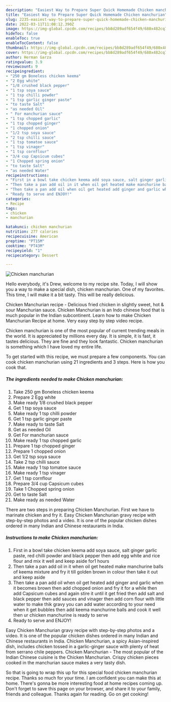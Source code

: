 ```yaml
---
description: "Easiest Way to Prepare Super Quick Homemade Chicken manchurian"
title: "Easiest Way to Prepare Super Quick Homemade Chicken manchurian"
slug: 2235-easiest-way-to-prepare-super-quick-homemade-chicken-manchurian
date: 2022-03-11T11:08:12.390Z
image: https://img-global.cpcdn.com/recipes/bb8d289adf654f49/680x482cq70/chicken-manchurian-recipe-main-photo.jpg
hideToc: false
enableToc: true
enableTocContent: false
thumbnail: https://img-global.cpcdn.com/recipes/bb8d289adf654f49/680x482cq70/chicken-manchurian-recipe-main-photo.jpg
cover: https://img-global.cpcdn.com/recipes/bb8d289adf654f49/680x482cq70/chicken-manchurian-recipe-main-photo.jpg
author: Herman Garza
ratingvalue: 3.9
reviewcount: 9
recipeingredient:
- "250 gm Boneless chicken keema"
- "2 Egg white"
- "1/8 crushed black pepper"
- "1 tsp soya sauce"
- "1 tsp chilli powder"
- "1 tsp garlic ginger paste"
- "to taste Salt"
- "as needed Oil"
- " For manchurian sauce"
- "1 tsp chopped garlic"
- "1 tsp chopped ginger"
- "1 chopped onion"
- "1/2 tsp soya sauce"
- "2 tsp chilli sauce"
- "1 tsp tomatoe sauce"
- "1 tsp vinager"
- "1 tsp cornflour"
- "3/4 cup Capsicum cubes"
- "1 Chopped spring onion"
- "to taste Salt"
- "as needed Water"
recipeinstructions:
- "First in a bowl take chicken keema add soya sauce, salt ginger garlic paste, red chilli powder and black pepper then add egg white and rice flour and mix it well and keep aside for1 hours"
- "Then take a pan add oil in it when oil get heated make manchurine balls of keema mixture and fry it till golden brown in colour then take it out and keep aside"
- "Then take a pan add oil when oil get heated add ginger and garlic when it becomes brown then add chopped onion and fry it for a while then add Capsicum cubes and again stire it until it get fried then add salt and black pepper then add sauces and vinager then add corn flour with little water to make thik gravy you can add water according to your need when it get bubbles then add keema manchurine balls and cook it well then ur chicken manchurine is ready to serve"
- "Ready to serve and ENJOY!"
categories:
- Recipe
tags:
- chicken
- manchurian

katakunci: chicken manchurian 
nutrition: 277 calories
recipecuisine: American
preptime: "PT15M"
cooktime: "PT43M"
recipeyield: "1"
recipecategory: Dessert

---
```



![Chicken manchurian](https://img-global.cpcdn.com/recipes/bb8d289adf654f49/680x482cq70/chicken-manchurian-recipe-main-photo.jpg)

Hello everybody, it's Drew, welcome to my recipe site. Today, I will show you a way to make a special dish, chicken manchurian. One of my favorites. This time, I will make it a bit tasty. This will be really delicious.

Chicken Manchurian recipe - Delicious fried chicken in slightly sweet, hot & sour Manchurian sauce. Chicken Manchurian is an Indo chinese food that is much popular in the Indian subcontinent. Learn how to make Chicken Manchurian Recipe at home. Very easy step by step video recipe.

Chicken manchurian is one of the most popular of current trending meals in the world. It is appreciated by millions every day. It is simple, it is fast, it tastes delicious. They are fine and they look fantastic. Chicken manchurian is something which I have loved my entire life.


To get started with this recipe, we must prepare a few components. You can cook chicken manchurian using 21 ingredients and 3 steps. Here is how you cook that.

<!--inarticleads1-->

##### The ingredients needed to make Chicken manchurian:

1. Take 250 gm Boneless chicken keema
1. Prepare 2 Egg white
1. Make ready 1/8 crushed black pepper
1. Get 1 tsp soya sauce
1. Make ready 1 tsp chilli powder
1. Get 1 tsp garlic ginger paste
1. Make ready to taste Salt
1. Get as needed Oil
1. Get  For manchurian sauce
1. Make ready 1 tsp chopped garlic
1. Prepare 1 tsp chopped ginger
1. Prepare 1 chopped onion
1. Get 1/2 tsp soya sauce
1. Take 2 tsp chilli sauce
1. Make ready 1 tsp tomatoe sauce
1. Make ready 1 tsp vinager
1. Get 1 tsp cornflour
1. Prepare 3/4 cup Capsicum cubes
1. Take 1 Chopped spring onion
1. Get to taste Salt
1. Make ready as needed Water


There are two steps in preparing Chicken Manchurian. First we have to marinate chicken and fry it. Easy Chicken Manchurian gravy recipe with step-by-step photos and a video. It is one of the popular chicken dishes ordered in many Indian and Chinese restaurants in India. 

<!--inarticleads2-->

##### Instructions to make Chicken manchurian:

1. First in a bowl take chicken keema add soya sauce, salt ginger garlic paste, red chilli powder and black pepper then add egg white and rice flour and mix it well and keep aside for1 hours
1. Then take a pan add oil in it when oil get heated make manchurine balls of keema mixture and fry it till golden brown in colour then take it out and keep aside
1. Then take a pan add oil when oil get heated add ginger and garlic when it becomes brown then add chopped onion and fry it for a while then add Capsicum cubes and again stire it until it get fried then add salt and black pepper then add sauces and vinager then add corn flour with little water to make thik gravy you can add water according to your need when it get bubbles then add keema manchurine balls and cook it well then ur chicken manchurine is ready to serve
1. Ready to serve and ENJOY!

Easy Chicken Manchurian gravy recipe with step-by-step photos and a video. It is one of the popular chicken dishes ordered in many Indian and Chinese restaurants in India. Chicken Manchurian, a spicy Asian-inspired dish, includes chicken tossed in a garlic-ginger sauce with plenty of heat from serrano chile peppers. Chicken Manchurian - The most popular of the Indian Chinese cuisine is the Chicken Manchurian. Crispy chicken pieces cooked in the manchurian sauce makes a very tasty dish. 

So that is going to wrap this up for this special food chicken manchurian recipe. Thanks so much for your time. I am confident you can make this at home. There's gonna be more interesting food at home recipes coming up. Don't forget to save this page on your browser, and share it to your family, friends and colleague. Thanks again for reading. Go on get cooking!
